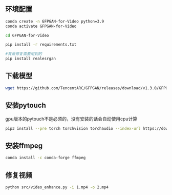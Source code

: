 ## 环境配置

```bash
conda create -n GFPGAN-for-Video python=3.9
conda activate GFPGAN-for-Video

cd GFPGAN-for-Video

pip install -r requirements.txt

#背景修复需要用到的
pip install realesrgan
```

## 下载模型
```bash
wget https://github.com/TencentARC/GFPGAN/releases/download/v1.3.0/GFPGANv1.3.pth -P GFPGAN-1.3.8/experiments/pretrained_models
```

## 安装pytouch
gpu版本的pytouch不是必须的，没有安装的话会自动使用cpu计算
```bash
pip3 install --pre torch torchvision torchaudio --index-url https://download.pytorch.org/whl/nightly/cu117
```

## 安装ffmpeg
```bash
conda install -c conda-forge ffmpeg
```

## 修复视频
```bash
python src/video_enhance.py -i 1.mp4 -o 2.mp4
```
